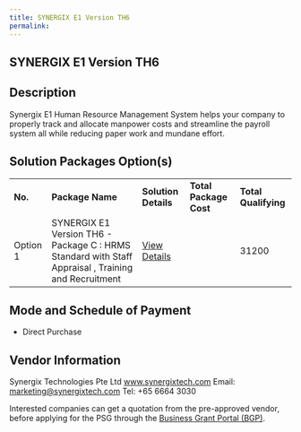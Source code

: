 ```yaml
---
title: SYNERGIX E1 Version TH6
permalink: 
---
```


## SYNERGIX E1 Version TH6

## Description

Synergix E1 Human Resource Management System helps your company to properly track and allocate manpower costs and streamline the payroll system all while reducing paper work and mundane effort.

## Solution Packages Option(s)

<table>
<tr>
<td><b>No.</b></td>
<td><b>Package Name</b></td>
<td><b>Solution Details</b></td>
<td><b>Total Package Cost</b></td>
<td><b>Total Qualifying</b></td>
</tr>
<tr>
<td>Option 1</td>
<td>SYNERGIX E1 Version TH6 - Package C : HRMS Standard with Staff Appraisal , Training and Recruitment</td>
<td><a href='https://www.gobusiness.gov.sg/images/psg/Synergix_Technologies_20200119_Annex_3_20200625151643_Part_3.pdf'>View Details</a></td>
<td></td>
<td>31200</td>
</tr>
</table>

## Mode and Schedule of Payment

 - Direct Purchase

## Vendor Information

 Synergix Technologies Pte Ltd
www.synergixtech.com
Email: marketing@synergixtech.com
Tel: +65 6664 3030

Interested companies can get a quotation from the pre-approved vendor, before applying for the PSG through the <a href='https://www.businessgrants.gov.sg/'>Business Grant Portal (BGP)</a>.
